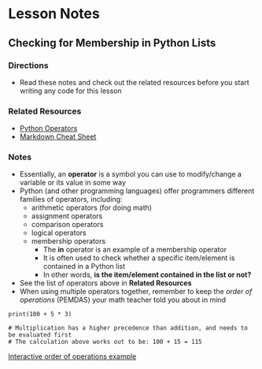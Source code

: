 # Lesson Notes
## Checking for Membership in Python Lists

### Directions
- Read these notes and check out the related resources before you start writing any code for this lesson


### Related Resources
- [Python Operators](https://www.w3schools.com/python/python_operators.asp)
- [Markdown Cheat Sheet](https://www.markdownguide.org/cheat-sheet/)


### Notes

- Essentially, an **operator** is a symbol you can use to modify/change a variable or its value in some way
- Python (and other programming languages) offer programmers different families of operators, including:
  - arithmetic operators (for doing math)
  - assignment operators
  - comparison operators
  - logical operators
  - membership operators
    - The **in** operator is an example of a membership operator
    - It is often used to check whether a specific item/element is contained in a Python list
    - In other words, **is the item/element contained in the list or not?**
- See the list of operators above in **Related Resources**
- When using multiple operators together, remember to keep the *order of operations* (PEMDAS) your math teacher told you about in mind

```
print(100 + 5 * 3)

# Multiplication has a higher precedence than addition, and needs to be evaluated first
# The calculation above works out to be: 100 + 15 = 115
```
[Interactive order of operations example](https://www.w3schools.com/python/trypython.asp?filename=demo_precedence_multiplication)
